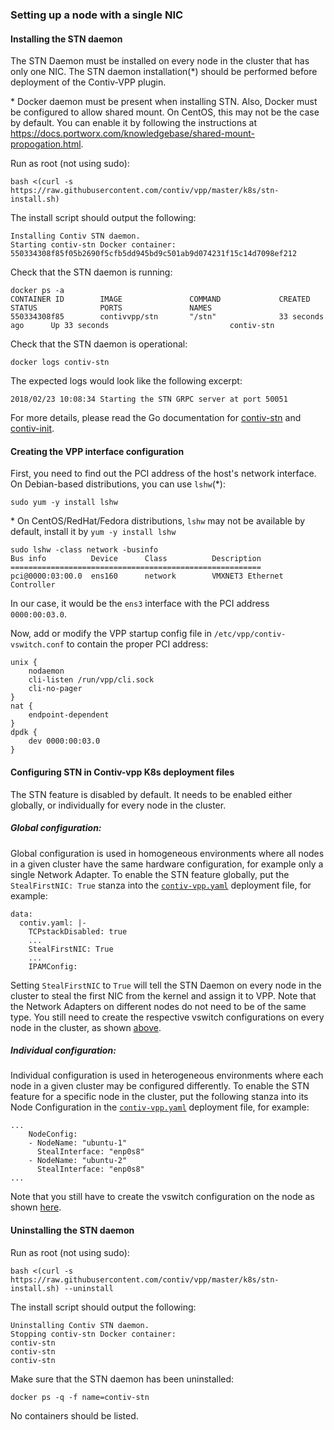 ### Setting up a node with a single NIC

#### Installing the STN daemon
The STN Daemon must be installed on every node in the cluster that has only 
one NIC. The STN daemon installation(*) should be performed before deployment 
of the Contiv-VPP plugin.

\* Docker daemon must be present when installing STN.  Also, Docker must be configured to allow shared mount.
On CentOS, this may not be the case by default.  You can enable it by following the instructions at
https://docs.portworx.com/knowledgebase/shared-mount-propogation.html.

Run as root (not using sudo):
```
bash <(curl -s https://raw.githubusercontent.com/contiv/vpp/master/k8s/stn-install.sh)
```
The install script should output the following:
```
Installing Contiv STN daemon.
Starting contiv-stn Docker container:
550334308f85f05b2690f5cfb5dd945bd9c501ab9d074231f15c14d7098ef212
```

Check that the STN daemon is running:
```
docker ps -a 
CONTAINER ID        IMAGE               COMMAND             CREATED             STATUS              PORTS               NAMES
550334308f85        contivvpp/stn       "/stn"              33 seconds ago      Up 33 seconds                           contiv-stn
```

Check that the STN daemon is operational:
```
docker logs contiv-stn
```
The expected logs would look like the following excerpt:
```
2018/02/23 10:08:34 Starting the STN GRPC server at port 50051
```

For more details, please read the Go documentation for [contiv-stn](../cmd/contiv-stn/doc.go)
and [contiv-init](../cmd/contiv-init/doc.go).

#### Creating the VPP interface configuration
First, you need to find out the PCI address of the host's network interface. 
On Debian-based distributions, you can use `lshw`(*):
```
sudo yum -y install lshw
```
\* On CentOS/RedHat/Fedora distributions, `lshw` may not be available by default, install it by
    ```
    yum -y install lshw
    ```

```
sudo lshw -class network -businfo
Bus info          Device      Class          Description
========================================================
pci@0000:03:00.0  ens160      network        VMXNET3 Ethernet Controller
```

In our case, it would be the `ens3` interface with the PCI address
`0000:00:03.0`.


Now, add or modify the VPP startup config file in `/etc/vpp/contiv-vswitch.conf`
to contain the proper PCI address:
```
unix {
    nodaemon
    cli-listen /run/vpp/cli.sock
    cli-no-pager
}
nat {
    endpoint-dependent
}
dpdk {
    dev 0000:00:03.0
}
```

#### Configuring STN in Contiv-vpp K8s deployment files
The STN feature is disabled by default. It needs to be enabled either globally,
or individually for every node in the cluster. 

##### Global configuration:
Global configuration is used in homogeneous environments where all nodes in 
a given cluster have the same hardware configuration, for example only a single
Network Adapter. To enable the STN feature globally, put the `StealFirstNIC: True`
stanza into the [`contiv-vpp.yaml`][1] deployment file, for example:
```
data:
  contiv.yaml: |-
    TCPstackDisabled: true
    ...
    StealFirstNIC: True
    ...
    IPAMConfig:
```

Setting `StealFirstNIC` to `True` will tell the STN Daemon on every node in the 
cluster to steal the first NIC from the kernel and assign it to VPP. Note that
the Network Adapters on different nodes do not need to be of the same type. You
still need to create the respective vswitch configurations on every node in the
cluster, as shown [above](#creating-the-vpp-interface-configuration).

##### Individual configuration:
Individual configuration is used in heterogeneous environments where each node
in a given cluster may be configured differently. To enable the STN feature 
for a specific node in the cluster, put the following stanza into its Node
Configuration in the [`contiv-vpp.yaml`][1] deployment file, for example:
```
...
    NodeConfig:
    - NodeName: "ubuntu-1"
      StealInterface: "enp0s8"
    - NodeName: "ubuntu-2"
      StealInterface: "enp0s8"
...
``` 
Note that you still have to create the vswitch configuration on the node as
shown [here](#creating-the-vpp-interface-configuration).



#### Uninstalling the STN daemon

Run as root (not using sudo):
```
bash <(curl -s https://raw.githubusercontent.com/contiv/vpp/master/k8s/stn-install.sh) --uninstall
```
The install script should output the following:
```
Uninstalling Contiv STN daemon.
Stopping contiv-stn Docker container:
contiv-stn
contiv-stn
contiv-stn
```
Make sure that the STN daemon has been uninstalled:
```
docker ps -q -f name=contiv-stn
```
No containers should be listed.

[1]: ../k8s/contiv-vpp.yaml
